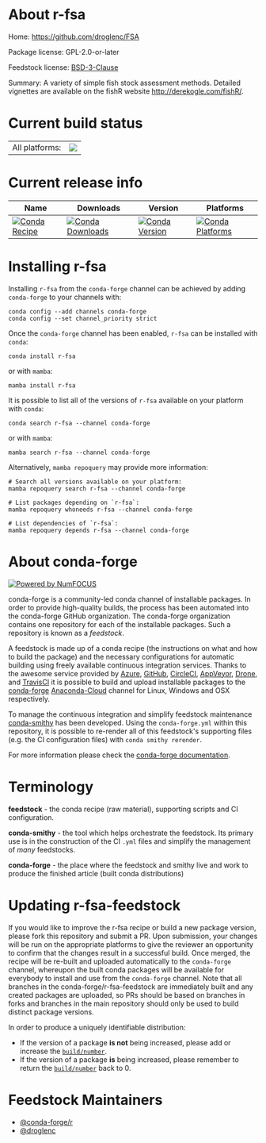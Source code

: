 About r-fsa
===========

Home: https://github.com/droglenc/FSA

Package license: GPL-2.0-or-later

Feedstock license: [BSD-3-Clause](https://github.com/conda-forge/r-fsa-feedstock/blob/main/LICENSE.txt)

Summary: A variety of simple fish stock assessment methods. Detailed vignettes are available on the fishR website <http://derekogle.com/fishR/>.

Current build status
====================


<table><tr><td>All platforms:</td>
    <td>
      <a href="https://dev.azure.com/conda-forge/feedstock-builds/_build/latest?definitionId=13991&branchName=main">
        <img src="https://dev.azure.com/conda-forge/feedstock-builds/_apis/build/status/r-fsa-feedstock?branchName=main">
      </a>
    </td>
  </tr>
</table>

Current release info
====================

| Name | Downloads | Version | Platforms |
| --- | --- | --- | --- |
| [![Conda Recipe](https://img.shields.io/badge/recipe-r--fsa-green.svg)](https://anaconda.org/conda-forge/r-fsa) | [![Conda Downloads](https://img.shields.io/conda/dn/conda-forge/r-fsa.svg)](https://anaconda.org/conda-forge/r-fsa) | [![Conda Version](https://img.shields.io/conda/vn/conda-forge/r-fsa.svg)](https://anaconda.org/conda-forge/r-fsa) | [![Conda Platforms](https://img.shields.io/conda/pn/conda-forge/r-fsa.svg)](https://anaconda.org/conda-forge/r-fsa) |

Installing r-fsa
================

Installing `r-fsa` from the `conda-forge` channel can be achieved by adding `conda-forge` to your channels with:

```
conda config --add channels conda-forge
conda config --set channel_priority strict
```

Once the `conda-forge` channel has been enabled, `r-fsa` can be installed with `conda`:

```
conda install r-fsa
```

or with `mamba`:

```
mamba install r-fsa
```

It is possible to list all of the versions of `r-fsa` available on your platform with `conda`:

```
conda search r-fsa --channel conda-forge
```

or with `mamba`:

```
mamba search r-fsa --channel conda-forge
```

Alternatively, `mamba repoquery` may provide more information:

```
# Search all versions available on your platform:
mamba repoquery search r-fsa --channel conda-forge

# List packages depending on `r-fsa`:
mamba repoquery whoneeds r-fsa --channel conda-forge

# List dependencies of `r-fsa`:
mamba repoquery depends r-fsa --channel conda-forge
```


About conda-forge
=================

[![Powered by
NumFOCUS](https://img.shields.io/badge/powered%20by-NumFOCUS-orange.svg?style=flat&colorA=E1523D&colorB=007D8A)](https://numfocus.org)

conda-forge is a community-led conda channel of installable packages.
In order to provide high-quality builds, the process has been automated into the
conda-forge GitHub organization. The conda-forge organization contains one repository
for each of the installable packages. Such a repository is known as a *feedstock*.

A feedstock is made up of a conda recipe (the instructions on what and how to build
the package) and the necessary configurations for automatic building using freely
available continuous integration services. Thanks to the awesome service provided by
[Azure](https://azure.microsoft.com/en-us/services/devops/), [GitHub](https://github.com/),
[CircleCI](https://circleci.com/), [AppVeyor](https://www.appveyor.com/),
[Drone](https://cloud.drone.io/welcome), and [TravisCI](https://travis-ci.com/)
it is possible to build and upload installable packages to the
[conda-forge](https://anaconda.org/conda-forge) [Anaconda-Cloud](https://anaconda.org/)
channel for Linux, Windows and OSX respectively.

To manage the continuous integration and simplify feedstock maintenance
[conda-smithy](https://github.com/conda-forge/conda-smithy) has been developed.
Using the ``conda-forge.yml`` within this repository, it is possible to re-render all of
this feedstock's supporting files (e.g. the CI configuration files) with ``conda smithy rerender``.

For more information please check the [conda-forge documentation](https://conda-forge.org/docs/).

Terminology
===========

**feedstock** - the conda recipe (raw material), supporting scripts and CI configuration.

**conda-smithy** - the tool which helps orchestrate the feedstock.
                   Its primary use is in the construction of the CI ``.yml`` files
                   and simplify the management of *many* feedstocks.

**conda-forge** - the place where the feedstock and smithy live and work to
                  produce the finished article (built conda distributions)


Updating r-fsa-feedstock
========================

If you would like to improve the r-fsa recipe or build a new
package version, please fork this repository and submit a PR. Upon submission,
your changes will be run on the appropriate platforms to give the reviewer an
opportunity to confirm that the changes result in a successful build. Once
merged, the recipe will be re-built and uploaded automatically to the
`conda-forge` channel, whereupon the built conda packages will be available for
everybody to install and use from the `conda-forge` channel.
Note that all branches in the conda-forge/r-fsa-feedstock are
immediately built and any created packages are uploaded, so PRs should be based
on branches in forks and branches in the main repository should only be used to
build distinct package versions.

In order to produce a uniquely identifiable distribution:
 * If the version of a package **is not** being increased, please add or increase
   the [``build/number``](https://docs.conda.io/projects/conda-build/en/latest/resources/define-metadata.html#build-number-and-string).
 * If the version of a package **is** being increased, please remember to return
   the [``build/number``](https://docs.conda.io/projects/conda-build/en/latest/resources/define-metadata.html#build-number-and-string)
   back to 0.

Feedstock Maintainers
=====================

* [@conda-forge/r](https://github.com/conda-forge/r/)
* [@droglenc](https://github.com/droglenc/)

